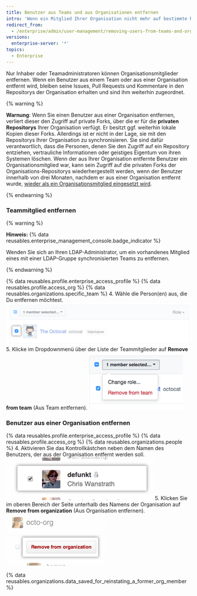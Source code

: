 ```yaml
---
title: Benutzer aus Teams und aus Organisationen entfernen
intro: 'Wenn ein Mitglied Ihrer Organisation nicht mehr auf bestimmte Repositorys zugreifen muss, können Sie es aus dem Team entfernen, das diesen Zugriff ermöglicht. Wenn ein Mitglied Ihrer Organisation nicht mehr auf Repositorys zugreifen muss, die der Organisation gehören, können Sie es aus der Organisation entfernen.'
redirect_from:
  - /enterprise/admin/user-management/removing-users-from-teams-and-organizations
versions:
  enterprise-server: '*'
topics:
  - Enterprise
---
```


Nur Inhaber oder Teamadministratoren können Organisationsmitglieder entfernen. Wenn ein Benutzer aus einem Team oder aus einer Organisation entfernt wird, bleiben seine Issues, Pull Requests und Kommentare in den Repositorys der Organisation erhalten und sind ihm weiterhin zugeordnet.

{% warning %}

**Warnung**: Wenn Sie einen Benutzer aus einer Organisation entfernen, verliert dieser den Zugriff auf private Forks, über die er für die **privaten Repositorys** Ihrer Organisation verfügt. Er besitzt ggf. weiterhin lokale Kopien dieser Forks. Allerdings ist er nicht in der Lage, sie mit den Repositorys Ihrer Organisation zu synchronisieren. Sie sind dafür verantwortlich, dass die Personen, denen Sie den Zugriff auf ein Repository entziehen, vertrauliche Informationen oder geistiges Eigentum von ihren Systemen löschen. Wenn der aus Ihrer Organisation entfernte Benutzer ein Organisationsmitglied war, kann sein Zugriff auf die privaten Forks der Organisations-Repositorys wiederhergestellt werden, wenn der Benutzer innerhalb von drei Monaten, nachdem er aus einer Organisation entfernt wurde, [wieder als ein Organisationsmitglied eingesetzt wird](/articles/reinstating-a-former-member-of-your-organization).

{% endwarning %}

### Teammitglied entfernen

{% warning %}

**Hinweis:** {% data reusables.enterprise_management_console.badge_indicator %}

Wenden Sie sich an Ihren LDAP-Administrator, um ein vorhandenes Mitglied eines mit einer LDAP-Gruppe synchronisierten Teams zu entfernen.

{% endwarning %}

{% data reusables.profile.enterprise_access_profile %}
{% data reusables.profile.access_org %}
{% data reusables.organizations.specific_team %}
4. Wähle die Person(en) aus, die Du entfernen möchtest. ![Kontrollkästchen neben dem Organisationsmitglied](/assets/images/help/teams/team-member-check-box.png)
5. Klicke im Dropdownmenü über der Liste der Teammitglieder auf **Remove from team** (Aus Team entfernen). ![Dropdownmenü mit Option zum Ändern der Rolle](/assets/images/help/teams/bulk-edit-drop-down.png)

### Benutzer aus einer Organisation entfernen

{% data reusables.profile.enterprise_access_profile %}
{% data reusables.profile.access_org %}
{% data reusables.organizations.people %}
4. Aktivieren Sie das Kontrollkästchen neben dem Namen des Benutzers, der aus der Organisation entfernt werden soll.![Kontrollkästchen zum Entfernen des Benutzers](/assets/images/help/organizations/Organization-remove-user.png)
5. Klicken Sie im oberen Bereich der Seite unterhalb des Namens der Organisation auf **Remove from organization** (Aus Organisation entfernen). ![Schaltfläche „Remove from organization“ (Aus Organisation entfernen)](/assets/images/help/organizations/Organization-remove-from-organization-button.png)

{% data reusables.organizations.data_saved_for_reinstating_a_former_org_member %}
